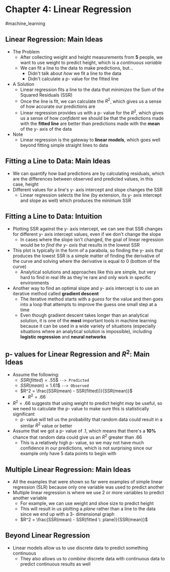 # Chapter 4: Linear Regression

#machine_learning 

## Linear Regression: Main Ideas

- The Problem
	- After collecting weight and height measurements from **5** people, we want to use weight to predict height, which is a *continuous variable*
	- We can fit a line to the data to make predictions, but...
		- Didn't talk about *how* we fit a line to the data
		- Didn't calculate a p- value for the fitted line
- A Solution
	- Linear regression fits a line to the data that *minimizes* the Sum of the Squared Residuals (SSR)
	- Once the line is fit, we can calculate the $R^2$, which gives us a sense of how accurate our predictions are
	- Linear regression provides us with a p- value for the $R^2$, which gives us a sense of how *confident* we should be that the predictions made with the **fitted line** are better than predictions made with the **mean** of the y- axis of the data
- Note
	- Linear regression is the gateway to **linear models**, which goes well beyond fitting simple straight lines to data

## Fitting a Line to Data: Main Ideas 

- We can quantify how bad predictions are by calculating residuals, which are the differences between observed and predicted values, in this case, height
- Different values for a line's y- axis intercept and slope changes the SSR
	- Linear regression selects the line (by extension, its y- axis intercept and slope as well) which produces the minimum SSR

## Fitting a Line to Data: Intuition

- Plotting SSR against the y- axis intercept, we can see that SSR changes for different y- axis intercept values, even if we don't change the slope
	- In cases where the slope isn't changed, the goal of linear regression would be to *find the y- axis* that results in the lowest SSR
- This plot is typically in the form of a parabola, so finding the y- axis that produces the lowest SSR is a simple matter of finding the derivative of the curve and solving where the derivative is equal to 0 (bottom of the curve)
	- Analytical solutions and approaches like this are simple, but very hard to find in real life as they're rare and only work in specific environments
- Another way to find an optimal slope and y- axis intercept is to use an iterative method called **gradient descent**
	- The iterative method starts with a *guess* for the value and then goes into a loop that attempts to improve the guess one small step at a time
	- Even though gradient descent takes longer than an analytical solution, it is one of the **most** important tools in machine learning because it can be used in a wide variety of situations (especially situations where an analytical solution is impossible), including **logistic regression** and **neural networks**

## p- values for Linear Regression and $R^2$: Main Ideas

- Assume the following:
	- $SSR(fitted) = .55$$ `--> Predicted`
	- $SSR(mean) = 1.61$$ `--> Observed`
	- $R^2 = \frac{SSR(mean) - SSR(fitted))}{SSR(mean)}$
		- $R^2 = .66$
- $R^2 = .66$ suggests that using weight to predict height *may* be useful, so we need to calculate the p- value to make sure this is statistically significant
	- p- value will tell us the probability that random data could result in a similar $R^2$ value or better
- Assume that we got a p- value of .1, which means that there's a **10%** chance that random data could give us an $R^2$ greater than .66
	- This is a relatively high p- value, so we may not have much confidence in our predictions, which is not surprising since our example only have 5 data points to begin with

## Multiple Linear Regression: Main Ideas

- All the examples that were shown so far were examples of simple linear regression (SLR) because only one variable was used to predict another
- Multiple linear regression is where we use 2 or more variables to predict another variable
	- For example, we can use weight and shoe size to predict height
	- This will result in us plotting a *plane* rather than a line to the data since we end up with a 3- dimensional graph
	- $R^2 = \frac{SSR(mean) - SSR(fitted \: plane)}{SSR(mean)}$

## Beyond Linear Regression

- Linear models allow us to use discrete data to predict something continuous
	- They also allows us to *combine* discrete data with continuous data to predict continuous results as well